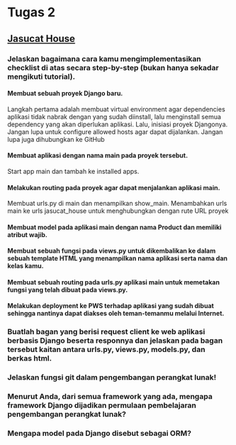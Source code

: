 # Tugas 2
## [Jasucat House](http://wida-putri31-jasucathouse.pbp.cs.ui.ac.id/)

### Jelaskan bagaimana cara kamu mengimplementasikan checklist di atas secara step-by-step (bukan hanya sekadar mengikuti tutorial).
#### Membuat sebuah proyek Django baru.
Langkah pertama adalah membuat virtual environment agar dependencies aplikasi tidak nabrak dengan yang sudah diinstall, lalu menginstall semua dependency yang akan diperlukan aplikasi. Lalu, inisiasi proyek Djangonya. Jangan lupa untuk configure allowed hosts agar dapat dijalankan. Jangan lupa juga dihubungkan ke GitHub
#### Membuat aplikasi dengan nama main pada proyek tersebut.
Start app main dan tambah ke installed apps.
#### Melakukan routing pada proyek agar dapat menjalankan aplikasi main.
Membuat urls.py di main dan menampilkan show_main. Menambahkan urls main ke urls jasucat_house untuk menghubungkan dengan rute URL proyek
#### Membuat model pada aplikasi main dengan nama Product dan memiliki atribut wajib.

#### Membuat sebuah fungsi pada views.py untuk dikembalikan ke dalam sebuah template HTML yang menampilkan nama aplikasi serta nama dan kelas kamu.
#### Membuat sebuah routing pada urls.py aplikasi main untuk memetakan fungsi yang telah dibuat pada views.py.
#### Melakukan deployment ke PWS terhadap aplikasi yang sudah dibuat sehingga nantinya dapat diakses oleh teman-temanmu melalui Internet.



### Buatlah bagan yang berisi request client ke web aplikasi berbasis Django beserta responnya dan jelaskan pada bagan tersebut kaitan antara urls.py, views.py, models.py, dan berkas html.



### Jelaskan fungsi git dalam pengembangan perangkat lunak!



### Menurut Anda, dari semua framework yang ada, mengapa framework Django dijadikan permulaan pembelajaran pengembangan perangkat lunak?



### Mengapa model pada Django disebut sebagai ORM?
